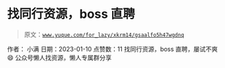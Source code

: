# 找同行资源，boss 直聘

> 原文：[`www.yuque.com/for_lazy/xkrm14/gsaalfo5h47wgdnq`](https://www.yuque.com/for_lazy/xkrm14/gsaalfo5h47wgdnq)

<ne-p id="u7f14c0ff" data-lake-id="u7f14c0ff"><ne-text id="ub6e18d85">作者： 小满</ne-text></ne-p> <ne-p id="u25c5865c" data-lake-id="u25c5865c"><ne-text id="u7cf87827">日期：2023-01-10</ne-text></ne-p> <ne-p id="u0e8a83f1" data-lake-id="u0e8a83f1"><ne-text id="u069d1e23">点赞数：</ne-text><ne-text id="uff24bc79" ne-bold="true">11</ne-text></ne-p> <ne-hole id="u36f00cac" data-lake-id="u36f00cac"><ne-card data-card-name="hr" data-card-type="block" id="Z4DY1" data-event-boundary="card"><ne-p id="u17a256f2" data-lake-id="u17a256f2"><ne-text id="ub3d56da2">找同行资源，boss 直聘，屡试不爽 😄</ne-text></ne-p> <ne-hole id="u8792ccdc" data-lake-id="u8792ccdc"><ne-card data-card-name="hr" data-card-type="block" id="VsjIV" data-event-boundary="card"><ne-p id="ub7fe5e63" data-lake-id="ub7fe5e63"><ne-text id="u0f507601">公众号懒人找资源，懒人专属群分享</ne-text></ne-p></ne-card></ne-hole></ne-card></ne-hole>